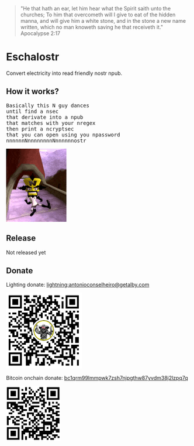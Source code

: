 > "He that hath an ear, let him hear what the Spirit saith unto the
> churches; To him that overcometh will I give to eat of the hidden
> manna, and will give him a white stone, and in the stone a new name
> written, which no man knoweth saving he that receiveth it."
> Apocalypse 2:17

# Eschalostr

Convert electricity into read friendly nostr npub.

## How it works?

<pre>
Basically this N guy dances
until find a nsec
that derivate into a npub
that matches with your nregex
then print a ncryptsec
that you can open using you npassword
nnnnnnNnnnnnnnnNnnnnnnostr
</pre>

![Animated GIF of Dr Neo Cortex from Crash Bandicoot series dancing russian dance kazotsky](./dr-neo-cortex-kazotsky.gif)

## Release

Not released yet

## Donate

Lighting donate: <a href="lightning:antonioconselheiro@getalby.com">lightning:antonioconselheiro@getalby.com</a>

![zap me](https://raw.githubusercontent.com/antonioconselheiro/antonioconselheiro/main/img/qrcode-wallet-lighting.png)

Bitcoin onchain donate: <a href="bitcoin:bc1qrm99lmmpwk7zsh7njpgthw87yvdm38j2lzpq7q">bc1qrm99lmmpwk7zsh7njpgthw87yvdm38j2lzpq7q</a>

![zap me](https://raw.githubusercontent.com/antonioconselheiro/antonioconselheiro/main/img/qrcode-wallet-bitcoin.png)
